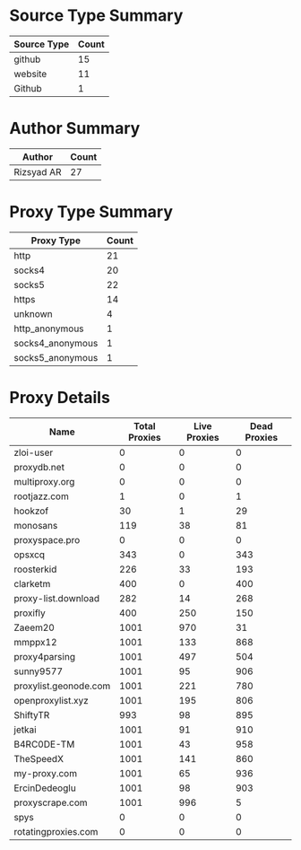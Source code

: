 # Source Type Summary

| Source Type | Count |
|-------------|-------|
| github | 15 |
| website | 11 |
| Github | 1 |


# Author Summary

| Author | Count |
|--------|-------|
| Rizsyad AR | 27 |


# Proxy Type Summary

| Proxy Type | Count |
|------------|-------|
| http | 21 |
| socks4 | 20 |
| socks5 | 22 |
| https | 14 |
| unknown | 4 |
| http_anonymous | 1 |
| socks4_anonymous | 1 |
| socks5_anonymous | 1 |


# Proxy Details

| Name | Total Proxies | Live Proxies | Dead Proxies |
|------|---------------|--------------|---------------|
| zloi-user | 0 | 0 | 0 |
| proxydb.net | 0 | 0 | 0 |
| multiproxy.org | 0 | 0 | 0 |
| rootjazz.com | 1 | 0 | 1 |
| hookzof | 30 | 1 | 29 |
| monosans | 119 | 38 | 81 |
| proxyspace.pro | 0 | 0 | 0 |
| opsxcq | 343 | 0 | 343 |
| roosterkid | 226 | 33 | 193 |
| clarketm | 400 | 0 | 400 |
| proxy-list.download | 282 | 14 | 268 |
| proxifly | 400 | 250 | 150 |
| Zaeem20 | 1001 | 970 | 31 |
| mmppx12 | 1001 | 133 | 868 |
| proxy4parsing | 1001 | 497 | 504 |
| sunny9577 | 1001 | 95 | 906 |
| proxylist.geonode.com | 1001 | 221 | 780 |
| openproxylist.xyz | 1001 | 195 | 806 |
| ShiftyTR | 993 | 98 | 895 |
| jetkai | 1001 | 91 | 910 |
| B4RC0DE-TM | 1001 | 43 | 958 |
| TheSpeedX | 1001 | 141 | 860 |
| my-proxy.com | 1001 | 65 | 936 |
| ErcinDedeoglu | 1001 | 98 | 903 |
| proxyscrape.com | 1001 | 996 | 5 |
| spys | 0 | 0 | 0 |
| rotatingproxies.com | 0 | 0 | 0 |

